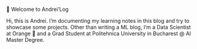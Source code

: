 👋 Welcome to Andrei’Log

Hi, this is Andrei. I’m documenting my learning notes in this blog and try to showcase some projects. Other than writing a ML blog, I’m a Data Scientist at Orange 🍊 and a Grad Student at Politehnica University in Bucharest @ AI Master Degree.

